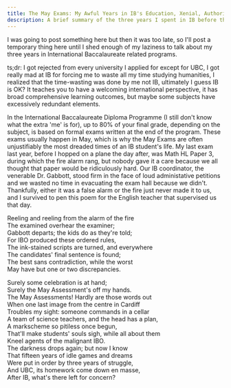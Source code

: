 ```yaml
---
title: The May Exams: My Awful Years in IB's Education, Xenial, Authoritative, Maybe Superfluous
description: A brief summary of the three years I spent in IB before the year I wrote this 2016 May blog post.
---
```


I was going to post something here but then it was too late, so I'll post a temporary thing here until I shed enough of my laziness to talk about my three years in International Baccalaureate related programs.

ts;dr: I got rejected from every university I applied for except for UBC, I got really mad at IB for forcing me to waste all my time studying humanities, I realized that the time-wasting was done by me not IB, ultimately I guess IB is OK? It teaches you to have a welcoming international perspective, it has broad comprehensive learning outcomes, but maybe some subjects have excessively redundant elements.

<!--more-->

In the International Baccalaureate Diploma Programme (I still don't know what the extra 'me' is for), up to 80% of your final grade, depending on the subject, is based on formal exams written at the end of the program. These exams usually happen in May, which is why the May Exams are often unjustifiably the most dreaded times of an IB student's life. My last exam last year, before I hopped on a plane the day after, was Math HL Paper 3, during which the fire alarm rang, but nobody gave it a care because we all thought that paper would be ridiculously hard. Our IB coordinator, the venerable Dr. Gabbott, stood firm in the face of loud administative petitions and we wasted no time in evacuating the exam hall because we didn't. Thankfully, either it was a false alarm or the fire just never made it to us, and I survived to pen this poem for the English teacher that supervised us that day.

Reeling and reeling from the alarm of the fire<br />
The examined overhear the examiner;<br />
Gabbott departs; the kids do as they're told;<br />
For IBO produced these ordered rules,<br />
The ink-stained scripts are turned, and everywhere<br />
The candidates' final sentence is found;<br />
The best sans contradiction, while the worst<br />
May have but one or two discrepancies.<br />

Surely some celebration is at hand;<br />
Surely the May Assessment's off my hands.<br />
The May Assessments! Hardly are those words out<br />
When one last image from the centre in Cardiff<br />
Troubles my sight: someone commands in a cellar<br />
A team of science teachers, and the head has a plan,<br />
A markscheme so pitiless once begun,<br />
That'll make students' souls sigh, while all about them<br />
Kneel agents of the malignant IBO.<br />
The darkness drops again; but now I know<br />
That fifteen years of idle games and dreams<br />
Were put in order by three years of struggle,<br />
And UBC, its homework come down en masse,<br />
After IB, what's there left for concern?<br />
